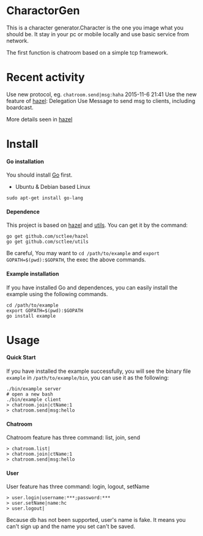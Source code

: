 # CharactorGen
This is a character generator.Character is the one you image what you should be. It stay in your pc or mobile locally and use basic service from network.

The first function is chatroom based on a simple tcp framework.

# Recent activity
Use new protocol, eg. `chatroom.send|msg:haha`
2015-11-6 21:41
Use the new feature of [hazel](http://github.com/sctlee/hazel): Delegation
Use Message to send msg to clients, including boardcast.

More details seen in [hazel](http://github.com/sctlee/hazel)

# Install
#### Go installation
You should install [Go](http://golang.org) first.
- Ubuntu & Debian based Linux
```shell
sudo apt-get install go-lang
```

#### Dependence
This project is based on [hazel](http://github.com/sctlee/hazel) and [utils](http://github.com/sctlee/utils). You can get it by the command:
```shell
go get github.com/sctlee/hazel
go get github.com/sctlee/utils
```
Be careful, You may want to `cd /path/to/example` and `export GOPATH=$(pwd):$GOPATH`, the exec the above commands.

#### Example installation
If you have installed Go and dependences, you can easily install the example using the following commands.
```shell
cd /path/to/example
export GOPATH=$(pwd):$GOPATH
go install example
```

# Usage
#### Quick Start
If you have installed the example successfully, you will see the binary file `example` in
`/path/to/example/bin`, you can use it as the following:
```shell
./bin/example server
# open a new bash
./bin/example client
> chatroom.join|ctName:1
> chatroom.send|msg:hello
```

#### Chatroom
Chatroom feature has three command: list, join, send
```
> chatroom.list|
> chatroom.join|ctName:1
> chatroom.send|msg:hello
```

#### User
User feature has three command: login, logout, setName
```
> user.login|username:***;password:***
> user.setName|name:hc
> user.logout|
```

Because db has not been supported, user's name is fake. It means you can't sign up and the name you set can't be saved.
